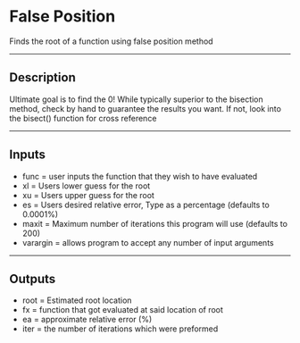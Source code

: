 # False Position
Finds the root of a function using false position method

---

## Description

Ultimate goal is to find the 0!
While typically superior to the bisection method, check by hand to
guarantee the results you want. If not, look into the bisect() function
for cross reference

---

## Inputs
-   func = user inputs the function that they wish to have evaluated
-   xl = Users lower guess for the root
-   xu = Users upper guess for the root
-   es = Users desired relative error, Type as a percentage (defaults to 0.0001%)
-   maxit = Maximum number of iterations this program will use (defaults to 200)
-   varargin = allows program to accept any number of input arguments

---

## Outputs
-   root = Estimated root location
-   fx = function that got evaluated at said location of root
-   ea = approximate relative error (%)
-   iter = the number of iterations which were preformed
